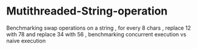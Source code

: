 # Mutithreaded-String-operation
Benchmarking swap operations on a string , for every 8 chars , replace 12 with 78 and replace 34 with 56 ,  benchmarking concurrent execution vs naive execution
